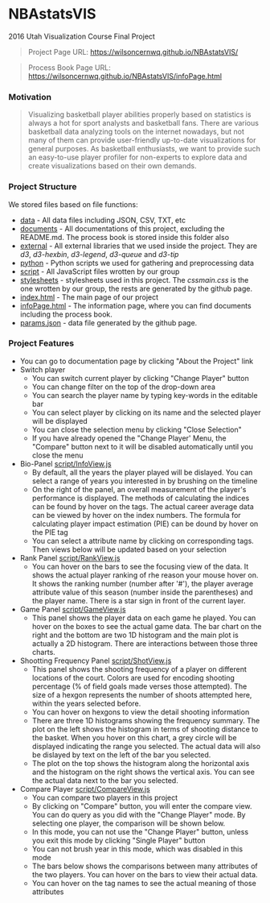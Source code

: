 # NBAstatsVIS
2016 Utah Visualization Course Final Project

>Project Page URL: https://wilsoncernwq.github.io/NBAstatsVIS/

>Process Book Page URL: https://wilsoncernwq.github.io/NBAstatsVIS/infoPage.html

### Motivation
> Visualizing basketball player abilities properly based on statistics is always a hot for sport analysts and basketball fans. There are various basketball data analyzing tools on the internet nowadays, but not many of them can provide user-friendly up-to-date visualizations for general purposes. As basketball enthusiasts, we want to provide such an easy-to-use player profiler for non-experts to explore data and create visualizations based on their own demands.

### Project Structure

We stored files based on file functions:

* [data] - All data files including JSON, CSV, TXT, etc
* [documents] - All documentations of this project, excluding the README.md. The process book is stored inside this folder also
* [external] - All external libraries that we used inside the project. They are *d3*, *d3-hexbin*, *d3-legend*, *d3-queue* and *d3-tip*
* [python] - Python scripts we used for gathering and preprocessing data
* [script] - All JavaScript files wrotten by our group
* [stylesheets] - stylesheets used in this project. The *cssmain.css* is the one wrotten by our group, the rests are generated by the github page.
* [index.html] - The main page of our project
* [infoPage.html] - The information page, where you can find documents including the process book.
* [params.json] - data file generated by the github page.

### Project Features
- You can go to documentation page by clicking "About the Project" link
- Switch player
    - You can switch current player by clicking "Change Player" button
    - You can change filter on the top of the drop-down area
    - You can search the player name by typing key-words in the editable bar
    - You can select player by clicking on its name and the selected player will be displayed
    - You can close the selection menu by clicking "Close Selection"
    - If you have already opened the "Change Player' Menu, the "Compare" button next to it will be disabled automatically until you close the menu 
- Bio-Panel [script/InfoView.js]
    - By default, all the years the player played will be dislayed. You can select a range of years you interested in by brushing on the timeline
    - On the right of the panel, an overall measurement of the player's performance is displayed. The methods of calculating the indices can be found by hover on the tags. The actual career average data can be viewed by hover on the index numbers. The formula for calculating player impact estimation (PIE) can be dound by hover on the PIE tag
    - You can select a attribute name by clicking on corresponding tags. Then views below will be updated based on your selection
- Rank Panel [script/RankView.js]
    - You can hover on the bars to see the focusing view of the data. It shows the actual player ranking of rhe reason your mouse hover on. It shows the ranking number (number after '#'), the player average attribute value of this season (number inside the parentheses) and the player name. There is a star sign in front of the current layer.
- Game Panel [script/GameView.js]
    - This panel shows the player data on each game he played. You can hover on the boxes to see the actual game data. The bar chart on the right and the bottom are two 1D histogram and the main plot is actually a 2D histogram. There are interactions between those three charts.
- Shootting Frequency Panel [script/ShotView.js]
    - This panel shows the shooting frequency of a player on different locations of the court. Colors are used for encoding shooting percentage (% of field goals made verses those attempted). The size of a hexgon represents the number of shoots attempted here, within the years selected before.
    - You can hover on hexgons to view the detail shooting information
    - There are three 1D histograms showing the frequency summary. The plot on the left shows the histogram in terms of shooting distance to the basket. When you hover on this chart, a grey circle will be displayed indicating the range you selected. The actual data will also be dislayed by text on the left of the bar you selected.
    - The plot on the top shows the histogram along the horizontal axis and the histogram on the right shows the vertical axis. You can see the actual data next to the bar you selected.
- Compare Player [script/CompareView.js]
    - You can compare two players in this project
    - By clicking on "Compare" button, you will enter the compare view. You can do query as you did with the "Change Player" mode. By selecting one player, the comparison will be shown below.
    - In this mode, you can not use the "Change Player" button, unless you exit this mode by clicking "Single Player" button
    - You can not brush year in this mode, which was disabled in this mode
    - The bars below shows the comparisons between many attributes of the two players. You can hover on the bars to view their actual data.
    - You can hover on the tag names to see the actual meaning of those attributes

[data]: <https://github.com/wilsonCernWq/NBAstatsVIS/tree/master/data>
[documents]: <https://github.com/wilsonCernWq/NBAstatsVIS/tree/master/documents>
[external]: <https://github.com/wilsonCernWq/NBAstatsVIS/tree/master/external>
[python]: <https://github.com/wilsonCernWq/NBAstatsVIS/tree/master/python>
[script]: <https://github.com/wilsonCernWq/NBAstatsVIS/tree/master/script>
[stylesheets]: <https://github.com/wilsonCernWq/NBAstatsVIS/tree/master/stylesheets>
[index.html]: <https://github.com/wilsonCernWq/NBAstatsVIS/tree/master/index.html>
[infoPage.html]: <https://github.com/wilsonCernWq/NBAstatsVIS/tree/master/infoPage.html>
[params.json]: <https://github.com/wilsonCernWq/NBAstatsVIS/tree/master/params.json>
[script/InfoView.js]: <https://github.com/wilsonCernWq/NBAstatsVIS/tree/master/script/InfoView.js>
[script/RankView.js]: <https://github.com/wilsonCernWq/NBAstatsVIS/tree/master/script/RankView.js>
[script/GameView.js]: <https://github.com/wilsonCernWq/NBAstatsVIS/tree/master/script/GameView.js>
[script/ShotView.js]: <https://github.com/wilsonCernWq/NBAstatsVIS/tree/master/script/ShotView.js>
[script/CompareView.js]: <https://github.com/wilsonCernWq/NBAstatsVIS/tree/master/script/CompareView.js>